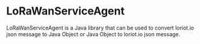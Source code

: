 # LoRaWanServiceAgent

LoRaWanServiceAgent is a Java library that can be used to convert loriot.io json message to Java Object or Java Object to loriot.io json message.
